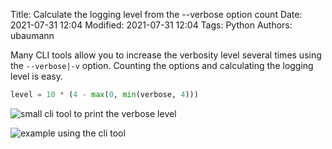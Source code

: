 Title: Calculate the logging level from the --verbose option count
Date: 2021-07-31 12:04
Modified: 2021-07-31 12:04
Tags: Python
Authors: ubaumann

Many CLI tools allow you to increase the verbosity level several times using the ``--verbose|-v`` option. Counting the options and calculating the logging level is easy.

```python
level = 10 * (4 - max(0, min(verbose, 4)))
```

![small cli tool to print the verbose level]({static}/images/202107_python_verbose_levle1.jpg)

![example using the cli tool]({static}/images/202107_python_verbose_levle2.jpg)
